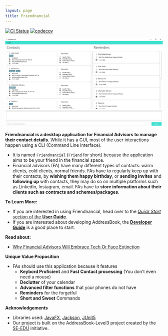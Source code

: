 ```yaml
---
layout: page
title: Friendnancial
---
```


[![CI Status](https://github.com/AY2223S1-CS2103T-W10-2/tp/workflows/Java%20CI/badge.svg)](https://github.com/AY2223S1-CS2103T-W10-2/tp/actions)
[![codecov](https://codecov.io/gh/AY2223S1-CS2103T-W10-2/tp/branch/master/graph/badge.svg)](https://app.codecov.io/gh/AY2223S1-CS2103T-W10-2/)

![Ui](images/Ui.png)

**Friendnancial is a desktop application for Financial Advisors to manage their contact details.** While it has a GUI, most of the user interactions happen using a CLI (Command Line Interface).
* It is named `Friendnancial` (`Friend` for short) because the application aims to be your friend in the financial space.
* Financial advisors (FA) have many different types of contacts: warm clients, cold clients, normal friends. FAs have to regularly keep up with their contacts, by **wishing them happy birthday**, or **sending invites** and **following up** with contacts, they may do so on multiple platforms such as LinkedIn, Instagram, email. FAs have to **store information about their clients such as contracts and schemes/packages**.

**To Learn More:**
* If you are interested in using Friendnancial, head over to the [_Quick Start_ section of the **User Guide**](UserGuide.html#quick-start).
* If you are interested about developing AddressBook, the [**Developer Guide**](DeveloperGuide.html) is a good place to start.

**Read about:**
* [Why Financial Advisors Will Embrace Tech Or Face Extinction](https://www.forbes.com/sites/forbesfinancecouncil/2018/05/29/why-financial-advisors-will-embrace-tech-or-face-extinction/?sh=1c50cd753e36)

**Unique Value Proposition**
* FAs should use this application because it features
    * **Keybord Proficient** and **Fast Contact processing** (You don't even need a mouse)
    * **Declutter** of your calendar
    * **Advanced filter functions** that your phones do not have
    * **Reminders** for the forgetful
    * **Short and Sweet** Commands

**Acknowledgements**

* Libraries used: [JavaFX](https://openjfx.io/), [Jackson](https://github.com/FasterXML/jackson), [JUnit5](https://github.com/junit-team/junit5)
* Our project is built on the AddressBook-Level3 project created by the [SE-EDU](https://se-education.org/docs/templates.html) initiative.
